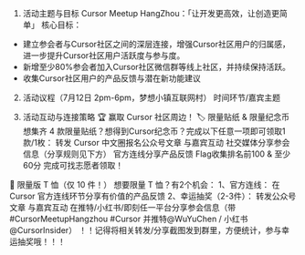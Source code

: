 1. 活动主题与目标
Cursor Meetup HangZhou：「让开发更高效，让创造更简单」
核心目标：
- 建立参会者与Cursor社区之间的深层连接，增强Cursor社区用户的归属感，进一步提升Cursor社区用户活跃度与参与度。
- 新增至少80%参会者加入Cursor社区微信群等线上社区，并持续保持活跃。
- 收集Cursor社区用户的产品反馈与潜在新功能建议
2. 活动议程（7月12日 2pm-6pm，梦想小镇互联网村）
时间环节/嘉宾主题

3. 活动互动与连接策略
🏆 赢取 Cursor 社区周边！
🏷️ 限量贴纸 &  限量纪念币
想集齐 4 款限量贴纸？想得到Cursor纪念币？完成以下任意一项即可领取1款/1枚：
转发 Cursor 中文圈报名公众号文章
与嘉宾互动
社交媒体分享参会信息（分享规则见下方）
官方连线分享产品反馈
Flag收集排名前100 & 至少60分
完成可找志愿者领取！

👕 限量版 T 恤（仅 10 件！）
想要限量 T 恤？有2个机会：
1、官方连线： 在 Cursor 官方连线环节分享有价值的产品反馈
2、幸运抽奖（2-3件）：
转发公众号文章
与嘉宾互动
在推特/小红书/即刻任一平台分享参会信息（带 #CursorMeetupHangzhou #Cursor
       并推特@WuYuChen / 小红书@CursorInsider）
！！记得将相关转发/分享截图发到群里，方便统计，参与幸运抽奖哦！！！